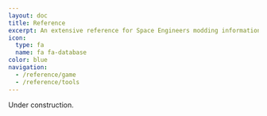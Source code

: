 ```yaml
---
layout: doc
title: Reference
excerpt: An extensive reference for Space Engineers modding information.
icon:
  type: fa
  name: fa fa-database
color: blue
navigation:
  - /reference/game
  - /reference/tools
---
```


Under construction.